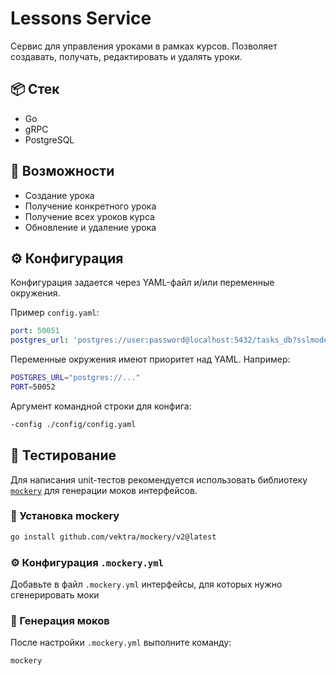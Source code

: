 # Lessons Service

Сервис для управления уроками в рамках курсов. Позволяет создавать, получать, редактировать и удалять уроки.

## 📦 Стек

- Go
- gRPC
- PostgreSQL

## 🚀 Возможности

- Создание урока
- Получение конкретного урока
- Получение всех уроков курса
- Обновление и удаление урока

## ⚙️ Конфигурация

Конфигурация задается через YAML-файл и/или переменные окружения.

Пример `config.yaml`:

```yaml
port: 50051
postgres_url: 'postgres://user:password@localhost:5432/tasks_db?sslmode=disable'
```

Переменные окружения имеют приоритет над YAML. Например:

```bash
POSTGRES_URL="postgres://..."
PORT=50052
```

Аргумент командной строки для конфига:

```bash
-config ./config/config.yaml
```

## 🧪 Тестирование

Для написания unit-тестов рекомендуется использовать библиотеку [`mockery`](https://github.com/vektra/mockery) для генерации моков интерфейсов.

### 🔧 Установка mockery

```bash
go install github.com/vektra/mockery/v2@latest
```

### ⚙️ Конфигурация `.mockery.yml`

Добавьте в файл `.mockery.yml` интерфейсы, для которых нужно сгенерировать моки

### 🚀 Генерация моков

После настройки `.mockery.yml` выполните команду:

```bash
mockery
```
